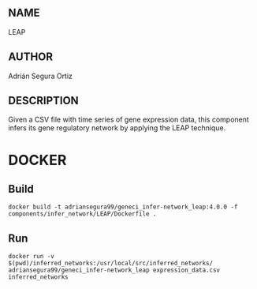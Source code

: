 ## NAME

LEAP

## AUTHOR

Adrián Segura Ortiz

## DESCRIPTION

Given a CSV file with time series of gene expression data, this component infers its gene regulatory network by applying the LEAP technique.

# DOCKER

## Build

```
docker build -t adriansegura99/geneci_infer-network_leap:4.0.0 -f components/infer_network/LEAP/Dockerfile .
```

## Run

```
docker run -v $(pwd)/inferred_networks:/usr/local/src/inferred_networks/ adriansegura99/geneci_infer-network_leap expression_data.csv inferred_networks
```
